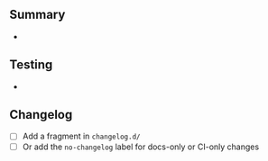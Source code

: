 ## Summary
- 

## Testing
- 

## Changelog
- [ ] Add a fragment in `changelog.d/`
- [ ] Or add the `no-changelog` label for docs-only or CI-only changes
